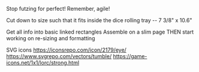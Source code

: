 Stop futzing for perfect! Remember, agile!

Cut down to size such that it fits inside the dice rolling tray -- 7 3/8" x 10.6"


Get all info into basic linked rectangles
Assemble on a slim page
THEN
start working on re-sizing and formatting



SVG icons
https://iconsrepo.com/icon/2179/eye/
https://www.svgrepo.com/vectors/tumble/
https://game-icons.net/1x1/lorc/strong.html


